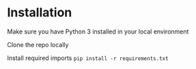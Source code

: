 # Installation

Make sure you have Python 3 installed in your local environment

Clone the repo locally

Install required imports `pip install -r requirements.txt`

<!-- # Running api locally

Make sure you are in the /app directory when running the following commands

start the application with `FLASK_APP=run.py FLASK_DEBUG=1 flask run`

visit http://localhost:5000 to view sample message

make a post request to http://localhost:5000/registration to register your user. You will need to send a JSON body in the following format:

```
{
    "username": "test",
    "password": "test"
}
```

Example cURL request

```
curl -X POST \
  http://localhost:5000/registration \
  -H 'content-type: application/json' \
  -d '{
    "username": "booboo",
    "password": "test"
}'
```

You can view your user and and encoded version of your password by visiting http://localhost:5000/users

request:

```
curl http://localhost:5000/users
```
response:
```
{
    "users": [
        {
            "username": "booboo",
            "password": "$pbkdf2-sha256$29000$2xtDSIkxRsiZc671/t/7Pw$4bfOX0O9wLaD5o8g66thqBqFEdN.2EhPh3XeWYBbRHg"
        }
    ]
}
```
Visit http://localhost:5000/login to login your user and receive an access_token and refresh_token. Use the same body you used to register your user
```
curl -X POST \
  http://localhost:5000/login \
  -H 'content-type: application/json' \
  -d '{
    "username": "boo",
    "password": "test"
}'
```

Visit http://localhost:5000/weather and include the authorization header Authorization Bearer: <your access_token>
```
curl -X GET \
  http://localhost:5000/weather \
  -H 'authorization: Bearer <YOUR TOKEN>'

```
http://localhost:5000/api/location`

# Running and adding tests locally

Tests for new functions can be added in the corresponding test file in `./tests` directory.
For example, if you had a new file called `orange.py` with a function called squeeze() in your `app/api/` path. You would create a new file `tests/api/test_orange.py` The naming of your test file is important for pytest to discover the original test file, and should always follow the `test_original_name_of_file.py` format.

Pytest can be run in a variety of ways, but one way is to run it as a module with the command:
```
python -m pytest tests/
``` -->

